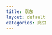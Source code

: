 ```yaml
---
title: 京东
layout: default
categories: 爬虫
---
```


<div id="jd"></div>
<script type="text/javascript">
window.onload = function() {
    var api = "//api.xjjfly.com/jd/nice.php";
    var data = {
        area: "xian"
    };
    $.ajax({
        async: true,
        url: api,
        data: data,
        dataType: "jsonp",
        success:function(data){
            var html = '<ul>';
        	$.each(data,function(i,item){
        		html += '<li><a href="'
        			+ item.link + '" target="_blank">'+item.name+'</a></li>';
        	});
            html += '</ul>';
            $("#jd").html(html);
        }
    })
};
</script>
